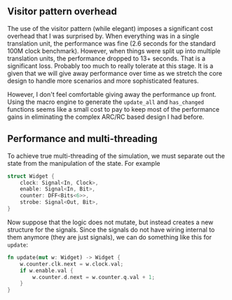 ## Visitor pattern overhead

The use of the visitor pattern (while elegant) imposes a significant cost overhead
that I was surprised by.  When everything was in a single translation unit, the
performance was fine (2.6 seconds for the standard 100M clock benchmark).  However,
when things were split up into multiple translation units, the performance dropped
to 13+ seconds.  That is a significant loss.  Probably too much to really tolerate
at this stage.  It is a given that we will give away performance over time as we
stretch the core design to handle more scenarios and more sophisticated features.

However, I don't feel comfortable giving away the performance up front.  Using
the macro engine to generate the `update_all` and `has_changed` functions seems
like a small cost to pay to keep most of the performance gains in eliminating the
complex ARC/RC based design I had before.

## Performance and multi-threading

To achieve true multi-threading of the simulation, we must separate out
the state from the manipulation of the state.  For example

```rust
struct Widget {
    clock: Signal<In, Clock>,
    enable: Signal<In, Bit>,
    counter: DFF<Bits<6>>,
    strobe: Signal<Out, Bit>,
}
```

Now suppose that the logic does not mutate, but instead creates a
new structure for the signals.  Since the signals do not have wiring
internal to them anymore (they are just signals), we can do something
like this for `update`:

```rust
fn update(mut w: Widget) -> Widget {
    w.counter.clk.next = w.clock.val;
    if w.enable.val {
        w.counter.d.next = w.counter.q.val + 1;
    }
}
```

